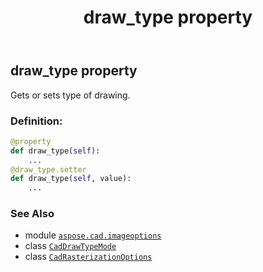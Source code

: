 ﻿---
title: draw_type property
second_title: Aspose.CAD for Python via .NET API References
description: 
type: docs
weight: 90
url: /python-net/aspose.cad.imageoptions/cadrasterizationoptions/draw_type/
is_root: false
---

## draw_type property


Gets or sets type of drawing.
### Definition:
```python
@property
def draw_type(self):
    ...
@draw_type.setter
def draw_type(self, value):
    ...
```

### See Also
* module [`aspose.cad.imageoptions`](../../)
* class [`CadDrawTypeMode`](/cad/python-net/aspose.cad.fileformats.cad/caddrawtypemode)
* class [`CadRasterizationOptions`](/cad/python-net/aspose.cad.imageoptions/cadrasterizationoptions)
